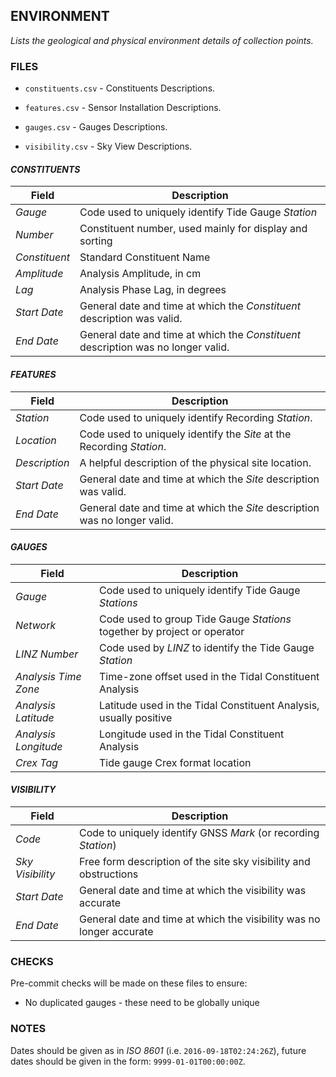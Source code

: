 ## ENVIRONMENT ##

_Lists the geological and physical environment details of collection points._

### FILES ###

* `constituents.csv` - Constituents Descriptions.

* `features.csv` - Sensor Installation Descriptions.

* `gauges.csv` - Gauges Descriptions.

* `visibility.csv` - Sky View Descriptions.

#### _CONSTITUENTS_ ####

| Field | Description |
| --- | --- |
| _Gauge_ | Code used to uniquely identify Tide Gauge _Station_
| _Number_ | Constituent number, used mainly for display and sorting
| _Constituent_ | Standard Constituent Name
| _Amplitude_ | Analysis Amplitude, in cm
| _Lag_ | Analysis Phase Lag, in degrees
| _Start Date_ | General date and time at which the _Constituent_ description was valid.
| _End Date_ | General date and time at which the _Constituent_ description was no longer valid.

#### _FEATURES_ ####

| Field | Description |
| --- | --- |
| _Station_ | Code used to uniquely identify Recording _Station_.
| _Location_ | Code used to uniquely identify the _Site_ at the  Recording _Station_.
| _Description_ | A helpful description of the physical site location.
| _Start Date_ | General date and time at which the _Site_ description was valid.
| _End Date_ | General date and time at which the _Site_ description was no longer valid.

#### _GAUGES_ ####

| Field | Description |
| --- | --- |
| _Gauge_ | Code used to uniquely identify Tide Gauge _Stations_
| _Network_ | Code used to group Tide Gauge _Stations_ together by project or operator
| _LINZ Number_ | Code used by _LINZ_ to identify the Tide Gauge _Station_
| _Analysis Time Zone_ | Time-zone offset used in the Tidal Constituent Analysis
| _Analysis Latitude_ | Latitude used in the Tidal Constituent Analysis, usually positive
| _Analysis Longitude_ | Longitude used in the Tidal Constituent Analysis
| _Crex Tag_ | Tide gauge Crex format location

#### _VISIBILITY_ ####

| Field | Description |
| --- | --- |
| _Code_ | Code to uniquely identify GNSS _Mark_ (or recording _Station_)
| _Sky Visibility_ | Free form description of the site sky visibility and obstructions
| _Start Date_ | General date and time at which the visibility was accurate
| _End Date_ | General date and time at which the visibility was no longer accurate

### CHECKS ###

Pre-commit checks will be made on these files to ensure:
* No duplicated gauges - these need to be globally unique

### NOTES ###

Dates should be given as in _ISO 8601_ (i.e. `2016-09-18T02:24:26Z`), future dates should be given in the form: `9999-01-01T00:00:00Z`.

